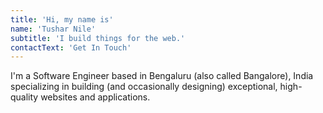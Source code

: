 ```yaml
---
title: 'Hi, my name is'
name: 'Tushar Nile'
subtitle: 'I build things for the web.'
contactText: 'Get In Touch'
---
```


I'm a Software Engineer based in Bengaluru (also called Bangalore), India specializing in building (and occasionally designing) exceptional, high-quality websites and applications.
